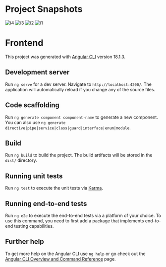 # Project Snapshots
![i4](https://github.com/user-attachments/assets/d0457237-2712-40bb-8930-64a7cdde6829)
![i3](https://github.com/user-attachments/assets/82021b63-b316-4ae6-a5f8-1e8c892e0291)
![i2](https://github.com/user-attachments/assets/ad2b0c7e-d255-4346-ad7d-0068d80a146c)
![i1](https://github.com/user-attachments/assets/27021f8f-1c65-49ad-a24d-98ae18504509)




# Frontend

This project was generated with [Angular CLI](https://github.com/angular/angular-cli) version 18.1.3.

## Development server

Run `ng serve` for a dev server. Navigate to `http://localhost:4200/`. The application will automatically reload if you change any of the source files.

## Code scaffolding

Run `ng generate component component-name` to generate a new component. You can also use `ng generate directive|pipe|service|class|guard|interface|enum|module`.

## Build

Run `ng build` to build the project. The build artifacts will be stored in the `dist/` directory.

## Running unit tests

Run `ng test` to execute the unit tests via [Karma](https://karma-runner.github.io).

## Running end-to-end tests

Run `ng e2e` to execute the end-to-end tests via a platform of your choice. To use this command, you need to first add a package that implements end-to-end testing capabilities.

## Further help

To get more help on the Angular CLI use `ng help` or go check out the [Angular CLI Overview and Command Reference](https://angular.dev/tools/cli) page.
